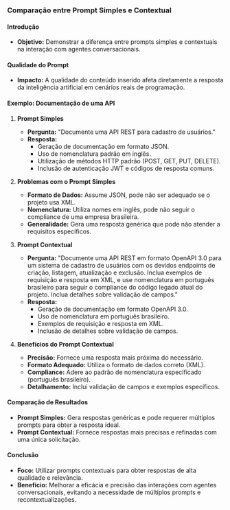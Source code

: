 ### Comparação entre Prompt Simples e Contextual

#### Introdução

- **Objetivo:** Demonstrar a diferença entre prompts simples e contextuais na interação com agentes conversacionais.

#### Qualidade do Prompt

- **Impacto:** A qualidade do conteúdo inserido afeta diretamente a resposta da inteligência artificial em cenários reais de programação.

#### Exemplo: Documentação de uma API

1. **Prompt Simples**

   - **Pergunta:** "Documente uma API REST para cadastro de usuários."
   - **Resposta:**
     - Geração de documentação em formato JSON.
     - Uso de nomenclatura padrão em inglês.
     - Utilização de métodos HTTP padrão (POST, GET, PUT, DELETE).
     - Inclusão de autenticação JWT e códigos de resposta comuns.

2. **Problemas com o Prompt Simples**

   - **Formato de Dados:** Assume JSON, pode não ser adequado se o projeto usa XML.
   - **Nomenclatura:** Utiliza nomes em inglês, pode não seguir o compliance de uma empresa brasileira.
   - **Generalidade:** Gera uma resposta genérica que pode não atender a requisitos específicos.

3. **Prompt Contextual**

   - **Pergunta:** "Documente uma API REST em formato OpenAPI 3.0 para um sistema de cadastro de usuários com os devidos endpoints de criação, listagem, atualização e exclusão. Inclua exemplos de requisição e resposta em XML, e use nomenclatura em português brasileiro para seguir o compliance do código legado atual do projeto. Inclua detalhes sobre validação de campos."
   - **Resposta:**
     - Geração de documentação em formato OpenAPI 3.0.
     - Uso de nomenclatura em português brasileiro.
     - Exemplos de requisição e resposta em XML.
     - Inclusão de detalhes sobre validação de campos.

4. **Benefícios do Prompt Contextual**
   - **Precisão:** Fornece uma resposta mais próxima do necessário.
   - **Formato Adequado:** Utiliza o formato de dados correto (XML).
   - **Compliance:** Adere ao padrão de nomenclatura especificado (português brasileiro).
   - **Detalhamento:** Inclui validação de campos e exemplos específicos.

#### Comparação de Resultados

- **Prompt Simples:** Gera respostas genéricas e pode requerer múltiplos prompts para obter a resposta ideal.
- **Prompt Contextual:** Fornece respostas mais precisas e refinadas com uma única solicitação.

#### Conclusão

- **Foco:** Utilizar prompts contextuais para obter respostas de alta qualidade e relevância.
- **Benefício:** Melhorar a eficácia e precisão das interações com agentes conversacionais, evitando a necessidade de múltiplos prompts e recontextualizações.
